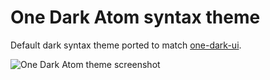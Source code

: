 # One Dark Atom syntax theme

Default dark syntax theme ported to match [one-dark-ui](https://github.com/atom/one-dark-ui).

![One Dark Atom theme screenshot](https://s3.amazonaws.com/f.cl.ly/items/2L1T1t0r1i3k31450m2K/atom-one-dark.png)
